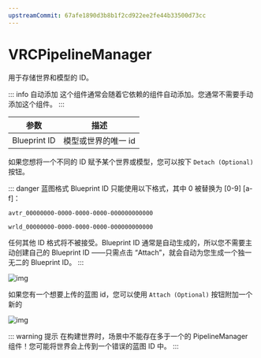 ```yaml
---
upstreamCommit: 67afe1890d3b8b1f2cd922ee2fe44b33500d73cc
---
```


# VRCPipelineManager

用于存储世界和模型的 ID。

::: info 自动添加
这个组件通常会随着它依赖的组件自动添加。您通常不需要手动添加这个组件。
:::

| 参数         | 描述                |
| ------------ | ------------------- |
| Blueprint ID | 模型或世界的唯一 id |

如果您想将一个不同的 ID 赋予某个世界或模型，您可以按下 `Detach (Optional)` 按钮。

::: danger 蓝图格式
Blueprint ID 只能使用以下格式，其中 0 被替换为 [0-9] [a-f]：

`avtr_00000000-0000-0000-0000-000000000000`

`wrld_00000000-0000-0000-0000-000000000000`

任何其他 ID 格式将不被接受。Blueprint ID 通常是自动生成的，所以您不需要主动创建自己的 Blueprint ID ——只需点击 “Attach”，就会自动为您生成一个独一无二的 Blueprint ID。
:::

![img](/creators.vrchat.com/images/sdk/vrcpipelinemanager-7d57e76-Unity_2017-12-10_01-35-44.png)

如果您有一个想要上传的蓝图 id，您可以使用 `Attach (Optional)` 按钮附加一个新的

![img](/creators.vrchat.com/images/sdk/vrcpipelinemanager-db63e77-Unity_2017-12-10_01-37-47.png)

::: warning 提示
在构建世界时，场景中不能存在多于一个的 PipelineManager 组件！您可能将世界会上传到一个错误的蓝图 ID 中。
:::
